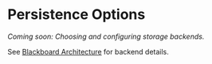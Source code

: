 # Persistence Options

*Coming soon: Choosing and configuring storage backends.*

See [Blackboard Architecture](../architecture/blackboard.md) for backend details.
